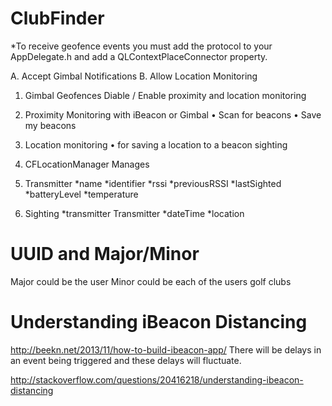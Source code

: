 ClubFinder
==========

*To receive geofence events you must add the <QLContextPlaceConnectorDelegate> protocol to your AppDelegate.h and add a QLContextPlaceConnector property.



A. Accept Gimbal Notifications
B. Allow Location Monitoring



1. Gimbal Geofences
  Diable / Enable proximity and location monitoring

2. Proximity Monitoring with iBeacon or Gimbal
  • Scan for beacons
  • Save my beacons

3. Location monitoring
  • for saving a location to a beacon sighting 

4. CFLocationManager
  Manages 

5. Transmitter
  *name
  *identifier
  *rssi
  *previousRSSI
  *lastSighted
  *batteryLevel
  *temperature

6. Sighting
  *transmitter Transmitter
  *dateTime
  *location



# UUID and Major/Minor

Major could be the user
Minor could be each of the users golf clubs


# Understanding iBeacon Distancing

http://beekn.net/2013/11/how-to-build-ibeacon-app/
There will be delays in an event being triggered and these delays will fluctuate. 

http://stackoverflow.com/questions/20416218/understanding-ibeacon-distancing




